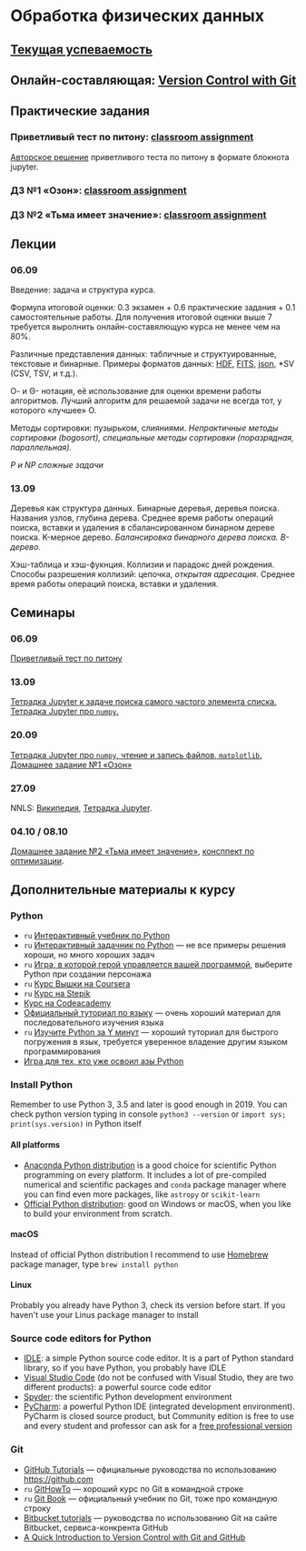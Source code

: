 # Обработка физических данных

## [Текущая успеваемость](https://docs.google.com/spreadsheets/d/1vDz97gQo4BwihAs9YOOjwkPfIMiGrU0guuuDAC9_Sa8/edit?usp=sharing)

## Онлайн-составляющая: [Version Control with Git](https://www.coursera.org/learn/version-control-with-git)

## Практические задания

### Приветливый тест по питону: [classroom assignment](https://classroom.github.com/a/-qPj90qJ)

[Авторское решение](https://github.com/pyoadfe/seminars/blob/master/2_welcome_test_solution.ipynb) приветливого теста по питону в формате блокнота jupyter.

### ДЗ №1 «Озон»: [classroom assignment](https://classroom.github.com/a/v-sEvvWK)

### ДЗ №2 «Тьма имеет значение»: [classroom assignment](https://classroom.github.com/a/HtogelgG)

## Лекции

### 06.09
Введение: задача и структура курса.

Формула итоговой оценки: 0.3 экзамен + 0.6 практические задания + 0.1 самостоятельные работы. Для получения итоговой оценки выше 7 требуется выролнить онлайн-составялющую курса не менее чем на 80%.

Различные представления данных: табличные и структуированные, текстовые и бинарные. Примеры форматов данных: [HDF](https://support.hdfgroup.org/HDF5/doc/H5.intro.html), [FITS](https://fits.gsfc.nasa.gov/fits_documentation.html), [json](https://json.org), \*SV (CSV, TSV, и т.д.).

О- и Θ- нотация, её использование для оценки времени работы алгоритмов. Лучший алгоритм для решаемой задачи не всегда тот, у которого «лучшее» О.

Методы сортировки: пузырьком, слияниями. *Непрактичные методы сортировки (bogosort), специальные методы сортировки (поразрядная, параллельная).*

*P и NP сложные задачи*

### 13.09
Деревья как структура данных. Бинарные деревья, деревья поиска. Названия узлов, глубина дерева. Среднее время работы операций поиска, вставки и удаления в сбалансированном бинарном дереве поиска. K-мерное дерево. *Балансировка бинарного дерева поиска. B-дерево.*

Хэш-таблица и хэш-фукнция. Коллизии и парадокс дней рождения. Способы разрешения коллизий: цепочка, *открытая адресация*. Среднее время работы операций поиска, вставки и удаления.

## Семинары
### 06.09
[Приветливый тест по питону](https://github.com/pyoadfe/welcome_test)

### 13.09
 [Тетрадка Jupyter к задаче поиска самого частого элемента списка.](https://github.com/pyoadfe/seminars/blob/master/1_list_vs_dict.ipynb)
 [Тетрадка Jupyter про `numpy`.](https://github.com/pyoadfe/seminars/blob/master/1_tables.ipynb)

### 20.09
[Тетрадка Jupyter про `numpy`, чтение и запись файлов, `matplotlib`.](https://github.com/pyoadfe/seminars/blob/master/1_tables.ipynb)
[Домашнее задание №1 «Озон»](https://github.com/pyoadfe/hw1-o3)

### 27.09
NNLS: [Википедия](https://en.wikipedia.org/wiki/Non-negative_least_squares), [Тетрадка Jupyter](https://github.com/pyoadfe/seminars/blob/master/nnls.ipynb).

### 04.10 / 08.10
[Домашнее задание №2 «Тьма имеет значение»](https://github.com/pyoadfe/hw2-darkmatter), [консппект по оптимизации](https://github.com/pyoadfe/seminars/blob/master/3/nonlinear_ls.pdf).


## Дополнительные материалы к курсу

### Python

- `ru` [Интерактивный учебник по Python](https://snakify.org/ru/)
- `ru` [Интерактивный задачник по Python](http://pythontutor.ru) — не все примеры решения хороши, но много хороших задач
- `ru` [Игра, в которой герой управляется вашей программой](http://codecombat.com), выберите Python при создании персонажа
- `ru` [Курс Вышки на Coursera](https://www.coursera.org/learn/python-osnovy-programmirovaniya)
- `ru` [Курс на Stepik](https://stepik.org/course/67/)
- [Курс на Codeacademy](https://www.codecademy.com/learn/learn-python-3)
- [Официальный туториал по языку](https://docs.python.org/3/tutorial/index.html) — очень хороший материал для последовательного изучения языка
- `ru` [Изучите Python за Y минут](https://learnxinyminutes.com/docs/ru-ru/python3-ru/) — хороший туториал для быстрого погружения в язык, требуется уверенное владение другим языком программирования
- [Игра для тех, кто уже освоил азы Python](https://py.checkio.org)

### Install Python

Remember to use Python 3, 3.5 and later is good enough in 2019. You can check python version typing in console `python3 --version` or `import sys; print(sys.version)` in Python itself

#### All platforms
- [Anaconda Python distribution](https://www.anaconda.com/download/) is a good choice for scientific Python programming on every platform. It includes a lot of pre-compiled numerical and scientific packages and `conda` package manager where you can find even more packages, like `astropy` or `scikit-learn`
- [Official Python distribution](https://www.python.org/downloads/): good on Windows or macOS, when you like to build your environment from scratch.

#### macOS
Instead of official Python distribution I recommend to use [Homebrew](http://brew.sh) package manager, type `brew install python`

#### Linux
Probably you already have Python 3, check its version before start. If you haven't use your Linus package manager to install

### Source code editors for Python
- [IDLE](https://docs.python.org/3/library/idle.html): a simple Python source code editor. It is a part of Python standard library, so if you have Python, you probably have IDLE
- [Visual Studio Code](https://code.visualstudio.com) (do not be confused with Visual Studio, they are two different products): a powerful source code editor
- [Spyder](https://www.spyder-ide.org): the scientific Python development environment
- [PyCharm](https://www.jetbrains.com/pycharm/): a powerful Python IDE (integrated development environment). PyCharm is closed source product, but Community edition is free to use and every student and professor can ask for a [free professional version](https://www.jetbrains.com/student/)


### Git

- [GitHub Tutorials](https://guides.github.com) — официальные руководства по использованию <https://github.com>
- `ru` [GitHowTo](https://githowto.com/ru) — хороший курс по Git в командной строке
- `ru` [Git Book](https://git-scm.com/book/ru/v2) — официальный учебник по Git, тоже про командную строку
- [Bitbucket tutorials](https://www.atlassian.com/git/tutorials) — руководства по использованию Git на сайте Bitbucket, сервиса-конкрента GitHub
- [A Quick Introduction to Version Control with Git and GitHub](http://journals.plos.org/ploscompbiol/article?id=10.1371/journal.pcbi.1004668)
